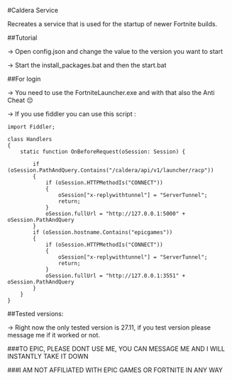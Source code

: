 #Caldera Service

Recreates a service that is used for the startup of newer Fortnite builds.


##Tutorial

-> Open config.json and change the value to the version you want to start

-> Start the install_packages.bat and then the start.bat

##For login

-> You need to use the FortniteLauncher.exe and with that also the Anti Cheat 😔

-> If you use fiddler you can use this script :

    import Fiddler;
    
    class Handlers
    {
        static function OnBeforeRequest(oSession: Session) {
    
            if (oSession.PathAndQuery.Contains("/caldera/api/v1/launcher/racp"))
            {
                if (oSession.HTTPMethodIs("CONNECT"))
                {
                    oSession["x-replywithtunnel"] = "ServerTunnel";
                    return;
                }
                oSession.fullUrl = "http://127.0.0.1:5000" + oSession.PathAndQuery
            }
            if (oSession.hostname.Contains("epicgames"))
            {
                if (oSession.HTTPMethodIs("CONNECT"))
                {
                    oSession["x-replywithtunnel"] = "ServerTunnel";
                    return;
                }
                oSession.fullUrl = "http://127.0.0.1:3551" + oSession.PathAndQuery
            }
        }
    }
	

##Tested versions: 

-> Right now the only tested version is 27.11, if you test version please message me if it worked or not.

###TO EPIC, PLEASE DONT USE ME, YOU CAN MESSAGE ME AND I WILL INSTANTLY TAKE IT DOWN

###I AM NOT AFFILIATED WITH EPIC GAMES OR FORTNITE IN ANY WAY
